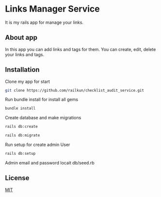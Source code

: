 # Links Manager Service

It is my rails app for manage your links.

## About app

In this app you can add links and tags for them.
You can create, edit, delete your links and tags.


## Installation
Clone my app for start

```bash
git clone https://github.com/railkun/checklist_audit_service.git
```
Run bundle install for install all gems

```bash
bundle install
```

Create database and make migrations

```bash
rails db:create
```

```bash
rails db:migrate
```

Run setup for create admin User

```bash
rails db:setup
```

Admin email and password locait db/seed.rb

## License
[MIT](https://choosealicense.com/licenses/mit/)
